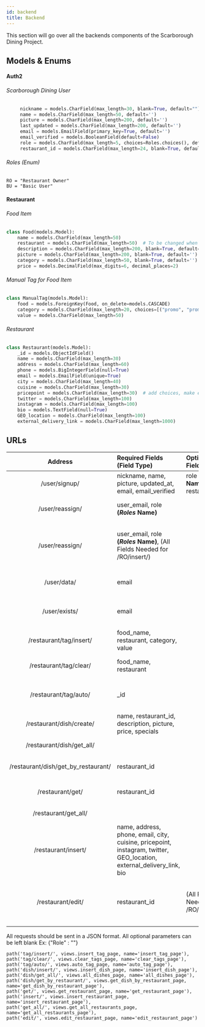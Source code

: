```yaml
---
id: backend
title: Backend
---
```


This section will go over all the backends components of the Scarborough Dining Project.

## Models & Enums

#### Auth2

###### Scarborough Dining User

```python
     nickname = models.CharField(max_length=30, blank=True, default="")
     name = models.CharField(max_length=50, default='')
     picture = models.CharField(max_length=200, default='')
     last_updated = models.CharField(max_length=200, default='')
     email = models.EmailField(primary_key=True, default='')
     email_verified = models.BooleanField(default=False)
     role = models.CharField(max_length=5, choices=Roles.choices(), default="BU")
     restaurant_id = models.CharField(max_length=24, blank=True, default=None)
```

###### Roles (Enum)

    RO = "Restaurant Owner"
    BU = "Basic User"

#### Restaurant

###### Food Item

```python
class Food(models.Model):
    name = models.CharField(max_length=50)
    restaurant = models.CharField(max_length=50)  # To be changed when restaurant is implemented
    description = models.CharField(max_length=200, blank=True, default='')
    picture = models.CharField(max_length=200, blank=True, default='')
    category = models.CharField(max_length=50, blank=True, default='')
    price = models.DecimalField(max_digits=6, decimal_places=2)
``` 

###### Manual Tag for Food Item

```python
class ManualTag(models.Model):
    food = models.ForeignKey(Food, on_delete=models.CASCADE)
    category = models.CharField(max_length=20, choices=[("promo", "promo"), ("allergy", "allergy")])
    value = models.CharField(max_length=50)
``` 

###### Restaurant

```python
class Restaurant(models.Model):
    _id = models.ObjectIdField()
    name = models.CharField(max_length=30)
    address = models.CharField(max_length=60)
    phone = models.BigIntegerField(null=True)
    email = models.EmailField(unique=True)
    city = models.CharField(max_length=40)
    cuisine = models.CharField(max_length=30)
    pricepoint = models.CharField(max_length=30)  # add choices, make enum
    twitter = models.CharField(max_length=100)
    instagram = models.CharField(max_length=100)
    bio = models.TextField(null=True)
    GEO_location = models.CharField(max_length=100)
    external_delivery_link = models.CharField(max_length=1000)
```

## URLs

|     Address                               | Required Fields (Field Type)                                                                                          | Optional Fields                              |Type     | Functionality                                                   |
| :--------------------------------------:  | :-------------------------------------------------------------------------------------------------------------------- | :------------------------------------------  | :-----: | --------------------------------------------------------------- |
| /user/signup/                             | nickname, name, picture, updated\_at, email, email\_verified                                                          |   role **(_Roles_ Name)**, restaurant_id     | POST    |Registers SDUser to DB                                           |
| /user/reassign/                           | user_email, role **(_Roles_ Name)**                                                                                   |                                              | POST    |Updates Role of SDUser (Not RO)                                  |
| /user/reassign/                           | user_email, role **(_Roles_ Name)**, (All Fields Needed for /RO/insert/)                                              |                                              | POST    |Updates Role of SDUSer to RO and adds his restaurant page        |
| /user/data/                               | email                                                                                                                 |                                              | GET     |Returns All Fields of the SDUser                                 |
| /user/exists/                             | email                                                                                                                 |                                              | GET     |Returns if the SDUser exists in the DB                           |
| /restaurant/tag/insert/                   | food_name, restaurant, category, value                                                                                |                                              | POST    |Adds Tag to a Food Item                                          |
| /restaurant/tag/clear/                    | food_name, restaurant                                                                                                 |                                              | POST    |Clears All Tags on a Food Item                                   |
| /restaurant/tag/auto/                     | _id                                                                                                                   |                                              | POST    |Automatically tags food based on description                     |
| /restaurant/dish/create/                  | name, restaurant_id, description, picture, price, specials                                                            |                                              | POST    |Adds dish to DB                                                  |
| /restaurant/dish/get_all/                 |                                                                                                                       |                                              | GET     |retrieves all dishes                                             |           
| /restaurant/dish/get_by_restaurant/       | restaurant_id                                                                                                         |                                              | GET     |retrieves all dishes from restaurant                             |
| /restaurant/get/                          | restaurant_id                                                                                                         |                                              | GET     |Retrieves Restaurant data                                        |                                 
| /restaurant/get_all/                      |                                                                                                                       |                                              | GET     |Retrieves all Restaurants                                        |    
| /restaurant/insert/                       | name, address, phone, email, city, cuisine, pricepoint, instagram, twitter, GEO_location, external_delivery_link, bio |
| /restaurant/edit/                         | restaurant_id                                                                                                         | (All Fields Needed for /RO/insert/)          | POST    |Updates the fields of the given Restaurant with the new data     |    


All requests should be sent in a JSON format. All optional parameters can be left blank Ex: {"Role" : ""}

    path('tag/insert/', views.insert_tag_page, name='insert_tag_page'),
    path('tag/clear/', views.clear_tags_page, name='clear_tags_page'),
    path('tag/auto/', views.auto_tag_page, name='auto_tag_page'),
    path('dish/insert/', views.insert_dish_page, name='insert_dish_page'),
    path('dish/get_all/', views.all_dishes_page, name='all_dishes_page'),
    path('dish/get_by_restaurant/', views.get_dish_by_restaurant_page, name='get_dish_by_restaurant_page'),
    path('get/', views.get_restaurant_page, name='get_restaurant_page'),
    path('insert/', views.insert_restaurant_page, name='insert_restaurant_page'),
    path('get_all/', views.get_all_restaurants_page, name='get_all_restaurants_page'),
    path('edit/', views.edit_restaurant_page, name='edit_restaurant_page')